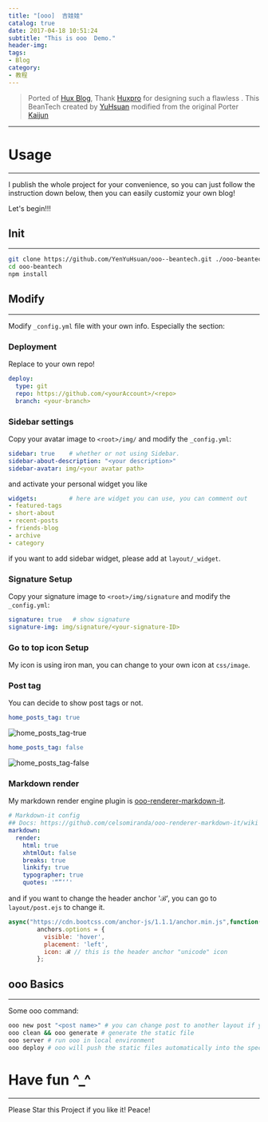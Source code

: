 ```yaml
---
title: "[ooo]  吉娃娃"
catalog: true
date: 2017-04-18 10:51:24
subtitle: "This is ooo  Demo."
header-img: 
tags:
- Blog
category:
- 教程
---
```


> Ported  of [Hux Blog](https://github.com/Huxpro/huxpro.github.io), Thank [Huxpro](https://github.com/Huxpro) for designing such a flawless .
> This BeanTech  created by [YuHsuan](http://beantech.org) modified from the original Porter [Kaijun](http://kaijun.rocks/ooo--huxblog/)

---

# Usage

---
I publish the whole project for your convenience, so you can just follow the instruction down below, then you can easily customiz your own blog!

Let's begin!!!

## Init

---

```bash
git clone https://github.com/YenYuHsuan/ooo--beantech.git ./ooo-beantech
cd ooo-beantech
npm install
```

## Modify

---
Modify `_config.yml` file with your own info.
Especially the section:

### Deployment

Replace to your own repo!

```yml
deploy:
  type: git
  repo: https://github.com/<yourAccount>/<repo>
  branch: <your-branch>
```

### Sidebar settings

Copy your avatar image to `<root>/img/` and modify the `_config.yml`:

```yml
sidebar: true    # whether or not using Sidebar.
sidebar-about-description: "<your description>"
sidebar-avatar: img/<your avatar path>
```

and activate your personal widget you like

```yml
widgets:         # here are widget you can use, you can comment out
- featured-tags
- short-about
- recent-posts
- friends-blog
- archive
- category
```

if you want to add sidebar widget, please add at `layout/_widget`.

### Signature Setup

Copy your signature image to `<root>/img/signature` and modify the `_config.yml`:

```yml
signature: true   # show signature
signature-img: img/signature/<your-signature-ID>
```

### Go to top icon Setup

My icon is using iron man, you can change to your own icon at `css/image`.

### Post tag

You can decide to show post tags or not.

```yml
home_posts_tag: true
```

![home_posts_tag-true](home_posts_tag-true.png)

```yml
home_posts_tag: false
```

![home_posts_tag-false](home_posts_tag-false.png)

### Markdown render
My markdown render engine plugin is [ooo-renderer-markdown-it](https://github.com/celsomiranda/ooo-renderer-markdown-it).

```yml
# Markdown-it config
## Docs: https://github.com/celsomiranda/ooo-renderer-markdown-it/wiki
markdown:
  render:
    html: true
    xhtmlOut: false
    breaks: true
    linkify: true
    typographer: true
    quotes: '“”‘’'
```

and if you want to change the header anchor 'ℬ', you can go to `layout/post.ejs` to change it.

```javascript
async("https://cdn.bootcss.com/anchor-js/1.1.1/anchor.min.js",function(){
        anchors.options = {
          visible: 'hover',
          placement: 'left',
          icon: ℬ // this is the header anchor "unicode" icon
        };
```

## ooo Basics

---
Some ooo command:

```bash
ooo new post "<post name>" # you can change post to another layout if you want
ooo clean && ooo generate # generate the static file
ooo server # run ooo in local environment
ooo deploy # ooo will push the static files automatically into the specific branch(gh-pages) of your repo!
```

# Have fun ^_^ 

---

Please Star this Project if you like it! 
Peace!
